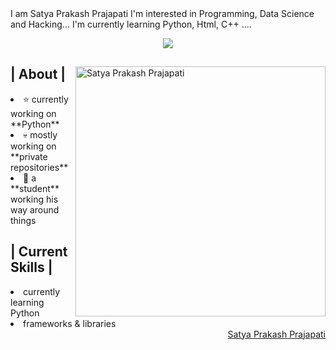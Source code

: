 <aside>
I am Satya Prakash Prajapati
I'm interested in Programming, Data Science and Hacking...
I'm currently learning Python, Html, C++ ....
</aside>
<p align = center ><img src="#"> </p>

<div>
<img align="right" width="400" alt="Satya Prakash Prajapati" src="###"/>
<h2> | About |</h2>
<li>⭐ currently working on **Python**</li>
<li>💀 mostly working on **private repositories**</li>
<li>👾 a **student** working his way around things</li>

<h2> | Current Skills | </h2>
<li>currently learning Python</li>
<li>frameworks & libraries</li>

<div align="right">
<a href="##">Satya Prakash Prajapati</a>
  </div>
  </div>
